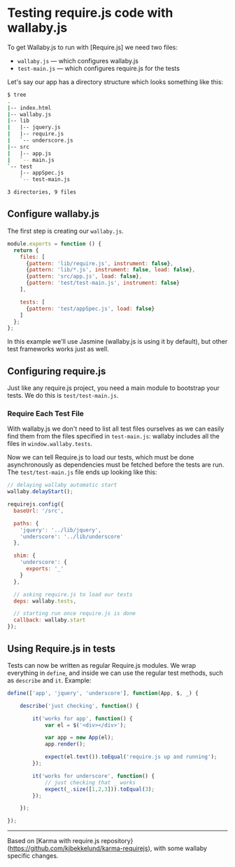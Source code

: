 Testing require.js code with wallaby.js
==================================

To get Wallaby.js to run with [Require.js] we need two files:

* `wallaby.js` &mdash; which configures wallaby.js
* `test-main.js` &mdash; which configures require.js for the tests

Let's say our app has a directory structure which looks something like this:

```bash
$ tree
.
|-- index.html
|-- wallaby.js
|-- lib
|   |-- jquery.js
|   |-- require.js
|   `-- underscore.js
|-- src
|   |-- app.js
|   `-- main.js
`-- test
    |-- appSpec.js
    `-- test-main.js

3 directories, 9 files
```

## Configure wallaby.js

The first step is creating our `wallaby.js`.

```javascript
module.exports = function () {
  return {
    files: [
      {pattern: 'lib/require.js', instrument: false},
      {pattern: 'lib/*.js', instrument: false, load: false},
      {pattern: 'src/app.js', load: false},
      {pattern: 'test/test-main.js', instrument: false}
    ],

    tests: [
      {pattern: 'test/appSpec.js', load: false}
    ]
  };
};
```

In this example we'll use Jasmine (wallaby.js is using it by default), but other test frameworks works just
as well.

## Configuring require.js

Just like any require.js project, you need a main module to bootstrap
your tests. We do this is `test/test-main.js`.

### Require Each Test File

With wallaby.js we don't need to list all test files ourselves as we can
easily find them from the files specified in `test-main.js`: wallaby
includes all the files in `window.wallaby.tests`.

Now we can tell Require.js to load our tests, which must be done
asynchronously as dependencies must be fetched before the tests are run.
The `test/test-main.js` file ends up looking like this:

```javascript
// delaying wallaby automatic start
wallaby.delayStart();

requirejs.config({
  baseUrl: '/src',

  paths: {
    'jquery': '../lib/jquery',
    'underscore': '../lib/underscore'
  },

  shim: {
    'underscore': {
      exports: '_'
    }
  },

  // asking require.js to load our tests
  deps: wallaby.tests,

  // starting run once require.js is done
  callback: wallaby.start
});
```

## Using Require.js in tests

Tests can now be written as regular Require.js modules. We wrap
everything in `define`, and inside we can use the regular test methods,
such as `describe` and `it`. Example:

```javascript
define(['app', 'jquery', 'underscore'], function(App, $, _) {

    describe('just checking', function() {

        it('works for app', function() {
            var el = $('<div></div>');

            var app = new App(el);
            app.render();

            expect(el.text()).toEqual('require.js up and running');
        });

        it('works for underscore', function() {
            // just checking that _ works
            expect(_.size([1,2,3])).toEqual(3);
        });

    });

});
```
---

Based on [Karma with require.js repository}(https://github.com/kjbekkelund/karma-requirejs), with some wallaby specific changes.
